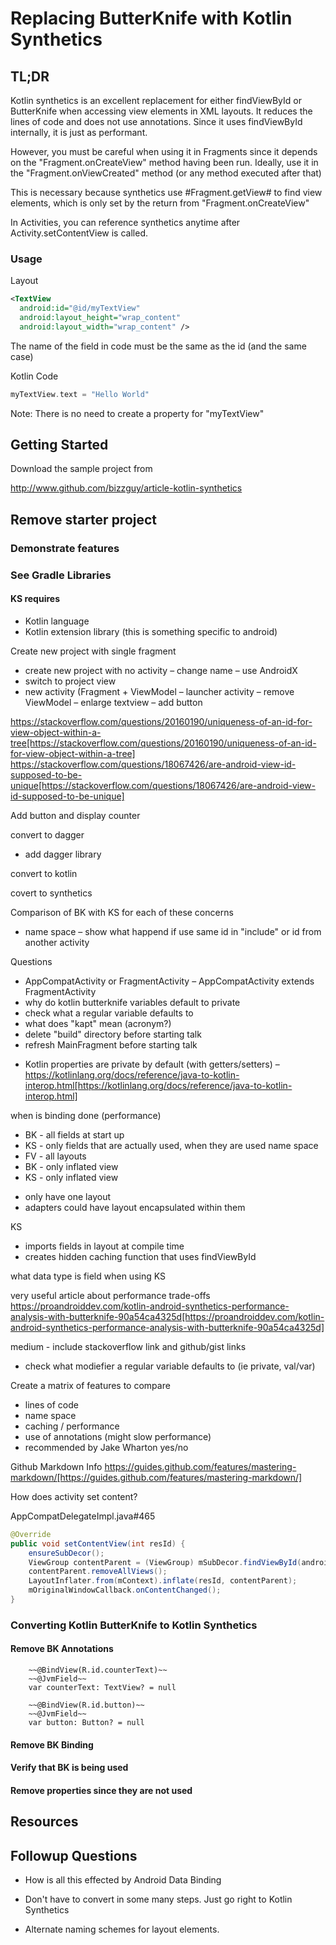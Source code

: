 # Replacing ButterKnife with Kotlin Synthetics

## TL;DR

Kotlin synthetics is an excellent replacement for either findViewById or
ButterKnife when accessing view elements in XML layouts.
It reduces the lines of code and does not use annotations.
Since it uses findViewById internally, it is just as performant.

However, you must be careful when using it in Fragments since
it depends on the "Fragment.onCreateView" method having been
run.  Ideally, use it in the "Fragment.onViewCreated" method 
(or any method executed after that)

This is necessary because synthetics use #Fragment.getView# to find view elements,
which is only set by the return from "Fragment.onCreateView"

In Activities, you can reference synthetics anytime after
Activity.setContentView is called.

### Usage

Layout
```xml
<TextView
  android:id="@id/myTextView"
  android:layout_height="wrap_content"
  android:layout_width="wrap_content" />
```
The name of the field in code must be the same as the id (and the same case)

Kotlin Code
```kotlin
myTextView.text = "Hello World"
```

Note:  There is no need to create a property for "myTextView"

## Getting Started

Download the sample project from

http://www.github.com/bizzguy/article-kotlin-synthetics

## Remove starter project

### Demonstrate features

### See Gradle Libraries

#### KS requires
- Kotlin language
- Kotlin extension library (this is something specific to android)


Create new project with single fragment
- create new project with no activity
– change name
– use AndroidX
- switch to project view
- new activity (Fragment + ViewModel
– launcher activity
– remove ViewModel
– enlarge textview
– add button

https://stackoverflow.com/questions/20160190/uniqueness-of-an-id-for-view-object-within-a-tree[https://stackoverflow.com/questions/20160190/uniqueness-of-an-id-for-view-object-within-a-tree]
https://stackoverflow.com/questions/18067426/are-android-view-id-supposed-to-be-unique[https://stackoverflow.com/questions/18067426/are-android-view-id-supposed-to-be-unique]

Add button and display counter

convert to dagger

* add dagger library

convert to kotlin

covert to synthetics

Comparison of BK with KS for each of these concerns
- name space
– show what happend if use same id in "include" or id from another activity

Questions
 - AppCompatActivity or FragmentActivity
 – AppCompatActivity extends FragmentActivity
 - why do kotlin butterknife variables default to private
 - check what a regular variable defaults to
 - what does "kapt" mean (acronym?)
 - delete "build" directory before starting talk
 - refresh MainFragment before starting talk

* Kotlin properties are private by default (with getters/setters)
 – https://kotlinlang.org/docs/reference/java-to-kotlin-interop.html[https://kotlinlang.org/docs/reference/java-to-kotlin-interop.html]

when is binding done (performance)
 - BK - all fields at start up
 - KS - only fields that are actually used, when they are used
 name space
 - FV - all layouts
 - BK - only inflated view
 - KS - only inflated view

* only have one layout
* adapters could have layout encapsulated within them

KS
 - imports fields in layout at compile time
 - creates hidden caching function that uses findViewById

what data type is field when using KS

very useful article about performance trade-offs
 https://proandroiddev.com/kotlin-android-synthetics-performance-analysis-with-butterknife-90a54ca4325d[https://proandroiddev.com/kotlin-android-synthetics-performance-analysis-with-butterknife-90a54ca4325d]

medium - include stackoverflow link and github/gist links

* check what modiefier a regular variable defaults to (ie private, val/var)

Create a matrix of features to compare
 - lines of code
 - name space
 - caching / performance
 - use of annotations (might slow performance)
 - recommended by Jake Wharton yes/no

Github Markdown Info
https://guides.github.com/features/mastering-markdown/[https://guides.github.com/features/mastering-markdown/]


How does activity set content?

AppCompatDelegateImpl.java#465
```java
@Override
public void setContentView(int resId) {
    ensureSubDecor();
    ViewGroup contentParent = (ViewGroup) mSubDecor.findViewById(android.R.id.content);
    contentParent.removeAllViews();
    LayoutInflater.from(mContext).inflate(resId, contentParent);
    mOriginalWindowCallback.onContentChanged();
}
```

### Converting Kotlin ButterKnife to Kotlin Synthetics

#### Remove BK Annotations
```
    ~~@BindView(R.id.counterText)~~
    ~~@JvmField~~
    var counterText: TextView? = null

    ~~@BindView(R.id.button)~~
    ~~@JvmField~~
    var button: Button? = null
```
#### Remove BK Binding
#### Verify that BK is being used
#### Remove properties since they are not used
#### 


## Resources

## Followup Questions
 
- How is all this effected by Android Data Binding

- Don't have to convert in some many steps.  Just go right to Kotlin Synthetics

- Alternate naming schemes for layout elements.
